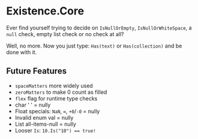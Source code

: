 ﻿Existence.Core
==============

Ever find yourself trying to decide on `IsNullOrEmpty`, `IsNullOrWhiteSpace`, a `null` check, empty list check or no check at all?

Well, no more. Now you just type: `Has(text)` or `Has(collection)` and be done with it.

Future Features
---------------

- `spaceMatters` more widely used
- `zeroMatters` to make 0 count as filled
- `flex` flag for runtime type checks
- char ' ' = nully
- Float specials: `NaN`, `∞`, `+0`/`-0` = nully
- Invalid enum val = nully
- List all-items-null = nully
- Looser `Is`: `10.Is("10") == true!`
